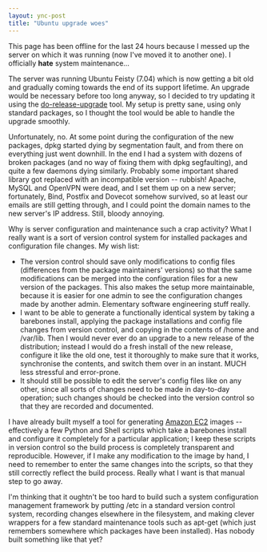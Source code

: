 ```yaml
---
layout: ync-post
title: "Ubuntu upgrade woes"
---
```


This page has been offline for the last 24 hours because I messed up the server on which it was
running (now I've moved it to another one). I officially **hate** system maintenance...

The server
was running Ubuntu Feisty (7.04) which is now getting a bit old and gradually coming towards the end
of its support lifetime. An upgrade would be necessary before too long anyway, so I decided to try
updating it using the
[do-release-upgrade](http://www.howtoforge.com/upgrade-ubuntu-7.04-server-to-7.10) tool. My setup is
pretty sane, using only standard packages, so I thought the tool would be able to handle the upgrade
smoothly.

Unfortunately, no. At some point during the configuration of the new packages, dpkg
started dying by segmentation fault, and from there on everything just went downhill. In the end I
had a system with dozens of broken packages (and no way of fixing them with dpkg segfaulting), and
quite a few daemons dying similarly. Probably some important shared library got replaced with an
incompatible version -- rubbish! Apache, MySQL and OpenVPN were dead, and I set them up on a new
server; fortunately, Bind, Postfix and Dovecot somehow survived, so at least our emails are still
getting through, and I could point the domain names to the new server's IP address. Still, bloody
annoying.

Why is server configuration and maintenance such a crap activity? What I really want is a
sort of version control system for installed packages and configuration file changes. My wish
list:

* The version control should save only modifications to config files (differences from
the package maintainers' versions) so that the same modifications can be merged into the
configuration files for a new version of the packages. This also makes the setup more maintainable,
because it is easier for one admin to see the configuration changes made by another admin.
Elementary software engineering stuff
really.
* I want to be able to generate a functionally identical system by taking a barebones
install, applying the package installations and config file changes from version control, and
copying in the contents of /home and /var/lib. Then I would never ever do an upgrade to a new
release of the distribution; instead I would do a fresh install of the new release, configure it
like the old one, test it thoroughly to make sure that it works, synchronise the contents, and
switch them over in an instant. MUCH less stressful and error-prone.
* It should still be possible to edit the server's config files like on any
other, since all sorts of changes need to be made in day-to-day operation; such changes should be
checked into the version control so that they are recorded and documented.

I have already
built myself a tool for generating
[Amazon EC2](http://aws.amazon.com/ec2) images -- effectively a few Python and Shell scripts which
take a barebones install and configure it completely for a particular application; I keep these
scripts in version control so the build process is completely transparent and reproducible. However,
if I make any modification to the image by hand, I need to remember to enter the same changes into
the scripts, so that they still correctly reflect the build process. Really what I want is that
manual step to go away.

I'm thinking that it oughtn't be too hard to build such a system
configuration management framework by putting /etc in a standard version control system, recording
changes elsewhere in the filesystem, and making clever wrappers for a few standard maintenance tools
such as apt-get (which just remembers somewhere which packages have been installed). Has nobody
built something like that yet?
